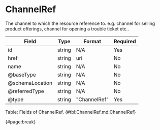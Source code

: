 <!--
    ATTENTION: This file was generated via gradle!
               Do NOT manually edit this file! Any such changes will be overwritten!
-->

# ChannelRef

The channel to which the resource reference to.
e.g.
channel for selling product offerings, channel for opening a trouble ticket etc..

| Field | Type | Format | Required |
| ------- | ------- | ------- | --- |
| id | string | N/A | Yes |
| href | string | uri | No |
| name | string | N/A | No |
| @baseType | string | N/A | No |
| @schemaLocation | string | N/A | No |
| @referredType | string | N/A | No |
| @type | string | "ChannelRef" | Yes |

Table: Fields of ChannelRef. {#tbl:ChannelRef.md:ChannelRef}

{#page:break}
